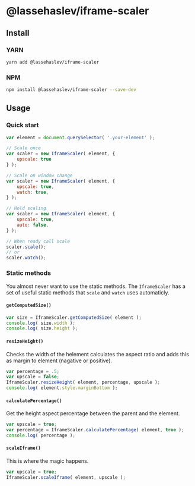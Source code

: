 # @lassehaslev/iframe-scaler

## Install

### YARN

```bash
yarn add @lassehaslev/iframe-scaler
```

### NPM

```bash
npm install @lassehaslev/iframe-scaler --save-dev
```


## Usage

### Quick start

```js
var element = document.querySelector( '.your-element' );

// Scale once
var scaler = new IframeScaler( element, {
    upscale: true
} );

// Scale on window change
var scaler = new IframeScaler( element, {
    upscale: true,
    watch: true,
} );

// Hold scaling
var scaler = new IframeScaler( element, {
    upscale: true,
    auto: false,
} );

// When ready call scale
scaler.scale();
// or 
scaler.watch();
```


### Static methods

You almost never want to use the static methods.
The `IframeScaler` has a set of useful static methods that `scale` and `watch` uses automaticly.

#### `getComputedSize()`

```js
var size = IframeScaler.getComputedSize( element );
console.log( size.width );
console.log( size.height );
```

#### `resizeHeight()`

Checks the width of the helement calculates the aspect ratio and adds this as margin to element (nagative or positive).

```js
var percentage = .5;
var upscale = false;
IframeScaler.resizeHeight( element, percentage, upscale );
console.log( element.style.marginBottom );
```

#### `calculatePercentage()`

Get the height aspect percentage between the parent and the element.

```js
var upscale = true;
var percentage = IframeScaler.calculatePercentage( element, true );
console.log( percentage );
```

#### `scaleIframe()`

This is where the magic happens.

```js
var upscale = true;
IframeScaler.scaleIframe( element, upscale );
```
